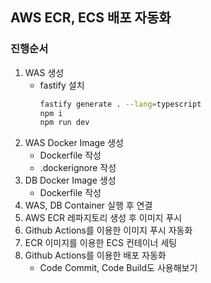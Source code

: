 ## AWS ECR, ECS 배포 자동화

### 진행순서

1. WAS 생성
   - fastify 설치
     ```bash
     fastify generate . --lang=typescript
     npm i
     npm run dev
     ```
2. WAS Docker Image 생성
   - Dockerfile 작성
   - .dockerignore 작성
3. DB Docker Image 생성
   - Dockerfile 작성
4. WAS, DB Container 실행 후 연결
5. AWS ECR 레파지토리 생성 후 이미지 푸시
6. Github Actions를 이용한 이미지 푸시 자동화
7. ECR 이미지를 이용한 ECS 컨테이너 세팅
8. Github Actions를 이용한 배포 자동화
   - Code Commit, Code Build도 사용해보기
